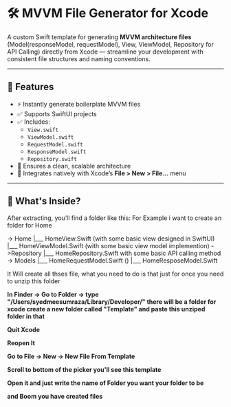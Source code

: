 # 🛠️ MVVM File Generator for Xcode

A custom Swift template for generating **MVVM architecture files** (Model(responseModel, requestModel), View, ViewModel, Repository for API Calling) directly from Xcode — streamline your development with consistent file structures and naming conventions.

---

## 🚀 Features

- ⚡ Instantly generate boilerplate MVVM files
- ✅ Supports SwiftUI projects
- ✅ Includes:
  - `View.swift`
  - `ViewModel.swift`
  - `RequestModel.swift`
  - `ResponseModel.swift`
  - `Repository.swift`
- 🧱 Ensures a clean, scalable architecture
- 🧩 Integrates natively with Xcode’s **File > New > File…** menu

---

## 📂 What's Inside?

After extracting, you’ll find a folder like this: For Example i want to create an folder for Home

-> Home
|___ HomeView.Swift (with some basic view designed in SwiftUI)
|___ HomeViewModel.Swift (with some basic view model implemention)
->Repository
  |___ HomeRepository.Swift with some basic API calling method
-> Models
  |___ HomeRequestModel.Swift ()
  |___ HomeResposeModel.Swift

It Will create all thses file, what you need to do is that just for once you need to unzip this folder

**In Finder -> Go to Folder -> type "/Users/syedmeesumraza/Library/Developer/" there will be a folder for xcode
create a new folder called "Template" and paste this unziped folder in that**

**Quit Xcode** 

**Reopen It**

**Go to File -> New -> New File From Template**

**Scroll to bottom of the picker you'll see this template**

**Open it and just write the name of Folder you want your folder to be**

**and Boom you have created files**

